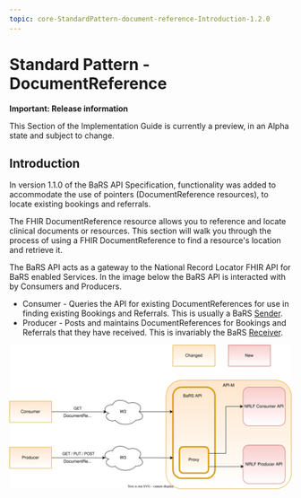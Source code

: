 ```yaml
---
topic: core-StandardPattern-document-reference-Introduction-1.2.0
---
```


# Standard Pattern - DocumentReference

<div markdown="span" class="alert alert-warning" role="alert"><i class="fa fa-warning"></i><b>Important:  Release information</b>
<p>This Section of the Implementation Guide is currently a preview, in an Alpha state and subject to change.</p>
</div>

## Introduction

In version 1.1.0 of the BaRS API Specification, functionality was added to accommodate the use of pointers (DocumentReference resources), to locate existing bookings and referrals.

The FHIR DocumentReference resource allows you to reference and locate clinical documents or resources. This section will walk you through the process of using a FHIR DocumentReference to find a resource's location and retrieve it.

The BaRS API acts as a gateway to the National Record Locator FHIR API for BaRS enabled Services. In the image below the BaRS API is interacted with by Consumers and Producers.
* Consumer - Queries the API for existing DocumentReferences for use in finding existing Bookings and Referrals. This is usually a BaRS [Sender](https://simplifier.net/guide/nhsbookingandreferralstandard/Home/Design/BaRS-Core?version=current#Core-functionality-requirements).
* Producer - Posts and maintains DocumentReferences for Bookings and Referrals that they have received. This is invariably the BaRS [Receiver](https://simplifier.net/guide/nhsbookingandreferralstandard/Home/Design/BaRS-Core?version=current#Core-functionality-requirements).

<img src="https://raw.githubusercontent.com/NHSDigital/booking-and-referral-media/master/src/images/DocumentReference/NRLF Via BaRS-1.1.0.svg" width="1200"></img>
